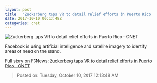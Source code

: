 ```yaml
---
layout: post
title:  "Zuckerberg taps VR to detail relief efforts in Puerto Rico     - CNET"
date: 2017-10-10 00:13:48Z
categories: cnet
---
```


![Zuckerberg taps VR to detail relief efforts in Puerto Rico     - CNET](https://cnet3.cbsistatic.com/img/7-rGxv9KhiZnnUZ8iovhpwvTUTU=/670x503/2017/10/10/a90d7605-90cd-4193-b87b-1371f23ef104/vr-mark-zuckerberg.jpg)

Facebook is using artificial intelligence and satellite imagery to identify areas of need on the island.


Full story on F3News: [Zuckerberg taps VR to detail relief efforts in Puerto Rico     - CNET](http://www.f3nws.com/n/JDteFJ)

> Posted on: Tuesday, October 10, 2017 12:13:48 AM
